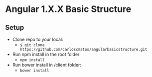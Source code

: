 # Angular 1.X.X Basic Structure

## Setup
- Clone repo to your local:
    * ```$ git clone https://github.com/carloscmatos/angularbasicstructure.git```  
- Run npm install in the root folder
    * ```npm install```
- Run bower install in /client folder:
    * ```bower install```